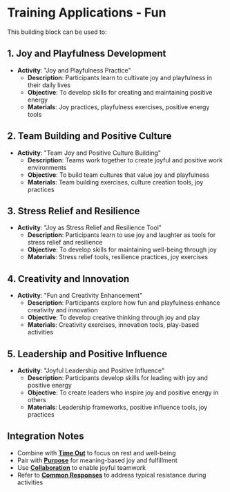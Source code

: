 # Training Applications - Fun

This building block can be used to:

## 1. Joy and Playfulness Development
- **Activity**: "Joy and Playfulness Practice"
  - **Description**: Participants learn to cultivate joy and playfulness in their daily lives
  - **Objective**: To develop skills for creating and maintaining positive energy
  - **Materials**: Joy practices, playfulness exercises, positive energy tools

## 2. Team Building and Positive Culture
- **Activity**: "Team Joy and Positive Culture Building"
  - **Description**: Teams work together to create joyful and positive work environments
  - **Objective**: To build team cultures that value joy and playfulness
  - **Materials**: Team building exercises, culture creation tools, joy practices

## 3. Stress Relief and Resilience
- **Activity**: "Joy as Stress Relief and Resilience Tool"
  - **Description**: Participants learn to use joy and laughter as tools for stress relief and resilience
  - **Objective**: To develop skills for maintaining well-being through joy
  - **Materials**: Stress relief tools, resilience practices, joy exercises

## 4. Creativity and Innovation
- **Activity**: "Fun and Creativity Enhancement"
  - **Description**: Participants explore how fun and playfulness enhance creativity and innovation
  - **Objective**: To develop creative thinking through joy and play
  - **Materials**: Creativity exercises, innovation tools, play-based activities

## 5. Leadership and Positive Influence
- **Activity**: "Joyful Leadership and Positive Influence"
  - **Description**: Participants develop skills for leading with joy and positive energy
  - **Objective**: To create leaders who inspire joy and positive energy in others
  - **Materials**: Leadership frameworks, positive influence tools, joy practices

## Integration Notes
- Combine with **[Time Out](../time-out/README.md)** to focus on rest and well-being
- Pair with **[Purpose](../purpose/README.md)** for meaning-based joy and fulfillment
- Use **[Collaboration](../collaboration/README.md)** to enable joyful teamwork
- Refer to **[Common Responses](common-responses.md)** to address typical resistance during activities
